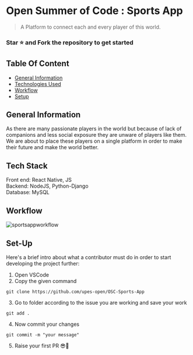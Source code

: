 # Open Summer of Code : Sports App
> A Platform to connect each and every player of this world.

### Star ⭐ and Fork the repository to get started

## Table Of Content
* [General Information](#general-information)
* [Technologies Used](#general-information)
* [Workflow](#workflow)
* [Setup](#setup)

## General Information
As there are many passionate players in the world but because of lack of companions and less social exposure they are unware of players like them. We are about to place these players on a single platform in order to make their future and make the world better.

## Tech Stack 
<p>Front end: React Native, JS <br>Backend: NodeJS, Python-Django <br>Database: MySQL

## Workflow
  ![sportsappworkflow](https://user-images.githubusercontent.com/101355193/171849277-02449044-8d06-4ff4-9385-acfdc0cfd451.jpg)

## Set-Up
Here's a brief intro about what a contributor must do in order to start developing the project further:
1. Open VSCode 
2. Copy the given command
```shell
git clone https://github.com/upes-open/OSC-Sports-App
```
3. Go to folder according to the issue you are working and save your work
```shell
git add .
```
4. Now commit your changes
```shell
git commit -m "your message"
```
5. Raise your first PR 😎🥇
